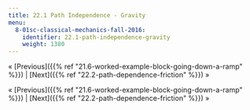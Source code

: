 ```yaml
---
title: 22.1 Path Independence - Gravity
menu:
  8-01sc-classical-mechanics-fall-2016:
    identifier: 22.1-path-independence-gravity
    weight: 1380
---
```

« [Previous]({{% ref "21.6-worked-example-block-going-down-a-ramp" %}}) | [Next]({{% ref "22.2-path-dependence-friction" %}}) »

« [Previous]({{% ref "21.6-worked-example-block-going-down-a-ramp" %}}) | [Next]({{% ref "22.2-path-dependence-friction" %}}) »